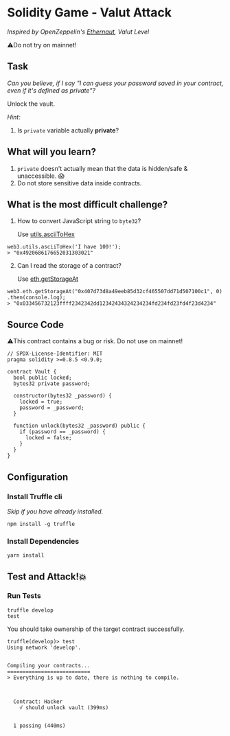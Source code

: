 # Solidity Game - Valut Attack

_Inspired by OpenZeppelin's [Ethernaut](https://ethernaut.openzeppelin.com), Valut Level_

⚠️Do not try on mainnet!

## Task

_Can you believe, if I say "I can guess your password saved in your contract, even if it's defined as private"?_

Unlock the vault.

_Hint:_

1. Is `private` variable actually **private**?

## What will you learn?

1. `private` doesn't actually mean that the data is hidden/safe & unaccessible. 😱
2. Do not store sensitive data inside contracts.

## What is the most difficult challenge?

1. How to convert JavaScript string to `byte32`?
   
   Use [utils.asciiToHex](https://web3js.readthedocs.io/en/v1.2.0/web3-utils.html#asciitohex)

```
web3.utils.asciiToHex('I have 100!');
> "0x4920686176652031303021"
```

2. Can I read the storage of a contract?
   
   Use [eth.getStorageAt](https://web3js.readthedocs.io/en/v1.2.0/web3-eth.html#getstorageat)

```
web3.eth.getStorageAt("0x407d73d8a49eeb85d32cf465507dd71d507100c1", 0)
.then(console.log);
> "0x033456732123ffff2342342dd12342434324234234fd234fd23fd4f23d4234"
```

## Source Code

⚠️This contract contains a bug or risk. Do not use on mainnet!

```solidity
// SPDX-License-Identifier: MIT
pragma solidity >=0.8.5 <0.9.0;

contract Vault {
  bool public locked;
  bytes32 private password;

  constructor(bytes32 _password) {
    locked = true;
    password = _password;
  }

  function unlock(bytes32 _password) public {
    if (password == _password) {
      locked = false;
    }
  }
}

```

## Configuration

### Install Truffle cli

_Skip if you have already installed._

```
npm install -g truffle
```

### Install Dependencies

```
yarn install
```

## Test and Attack!💥

### Run Tests

```
truffle develop
test
```

You should take ownership of the target contract successfully.

```
truffle(develop)> test
Using network 'develop'.


Compiling your contracts...
===========================
> Everything is up to date, there is nothing to compile.



  Contract: Hacker
    √ should unlock vault (399ms)


  1 passing (440ms)

```
